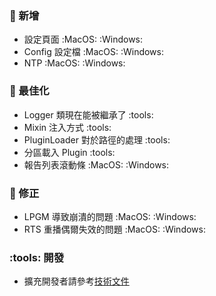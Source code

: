### :star2: 新增

- 設定頁面 :MacOS: :Windows:
- Config 設定檔 :MacOS: :Windows:
- NTP :MacOS: :Windows:

### :electric_plug: 最佳化

- Logger 類現在能被繼承了 :tools:
- Mixin 注入方式 :tools:
- PluginLoader 對於路徑的處理 :tools:
- 分區載入 Plugin :tools:
- 報告列表滾動條 :MacOS: :Windows:

### :lady_beetle: 修正

- LPGM 導致崩潰的問題 :MacOS: :Windows:
- RTS 重播偶爾失效的問題 :MacOS: :Windows:

### :tools: 開發

- 擴充開發者請參考[技術文件](https://exptechtw.github.io/TREM-docs/docs)
